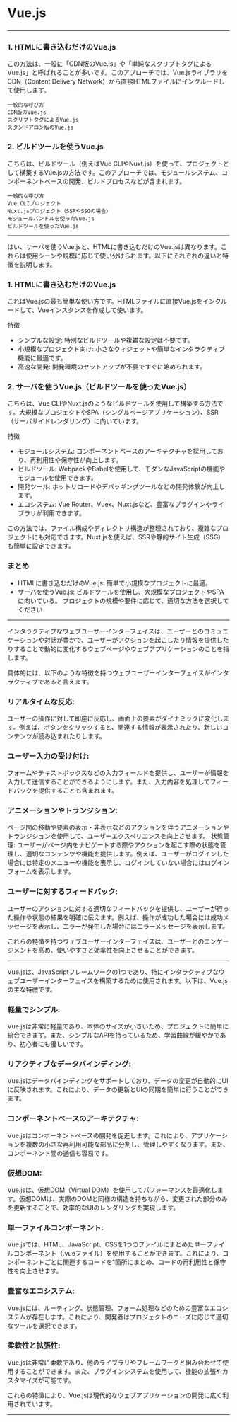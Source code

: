 
# Vue.js
### 


---

### 1. HTMLに書き込むだけのVue.js
この方法は、一般に「CDN版のVue.js」や「単純なスクリプトタグによるVue.js」と呼ばれることが多いです。このアプローチでは、Vue.jsライブラリをCDN（Content Delivery Network）から直接HTMLファイルにインクルードして使用します。
```
一般的な呼び方
CDN版のVue.js
スクリプトタグによるVue.js
スタンドアロン版のVue.js
```
### 2. ビルドツールを使うVue.js
こちらは、ビルドツール（例えばVue CLIやNuxt.js）を使って、プロジェクトとして構築するVue.jsの方法です。このアプローチでは、モジュールシステム、コンポーネントベースの開発、ビルドプロセスなどが含まれます。
```
一般的な呼び方
Vue CLIプロジェクト
Nuxt.jsプロジェクト（SSRやSSGの場合）
モジュールバンドルを使ったVue.js
ビルドツールを使ったVue.js
```
---

はい、サーバを使うVue.jsと、HTMLに書き込むだけのVue.jsは異なります。これらは使用シーンや規模に応じて使い分けられます。以下にそれぞれの違いと特徴を説明します。
### 1. HTMLに書き込むだけのVue.js
これはVue.jsの最も簡単な使い方です。HTMLファイルに直接Vue.jsをインクルードして、Vueインスタンスを作成して使います。

特徴
* シンプルな設定: 特別なビルドツールや複雑な設定は不要です。
* 小規模なプロジェクト向け: 小さなウィジェットや簡単なインタラクティブ機能に最適です。
* 高速な開発: 開発環境のセットアップが不要ですぐに始められます。

### 2. サーバを使うVue.js（ビルドツールを使ったVue.js）
こちらは、Vue CLIやNuxt.jsのようなビルドツールを使用して構築する方法です。大規模なプロジェクトやSPA（シングルページアプリケーション）、SSR（サーバサイドレンダリング）に向いています。

特徴
* モジュールシステム: コンポーネントベースのアーキテクチャを採用しており、再利用性や保守性が向上します。
* ビルドツール: WebpackやBabelを使用して、モダンなJavaScriptの機能やモジュールを使用できます。
* 開発ツール: ホットリロードやデバッギングツールなどの開発体験が向上します。
* エコシステム: Vue Router、Vuex、Nuxt.jsなど、豊富なプラグインやライブラリが利用できます。

この方法では、ファイル構成やディレクトリ構造が整理されており、複雑なプロジェクトにも対応できます。Nuxt.jsを使えば、SSRや静的サイト生成（SSG）も簡単に設定できます。
### まとめ
* HTMLに書き込むだけのVue.js: 簡単で小規模なプロジェクトに最適。
* サーバを使うVue.js: ビルドツールを使用し、大規模なプロジェクトやSPAに向いている。
プロジェクトの規模や要件に応じて、適切な方法を選択してください

---

インタラクティブなウェブユーザーインターフェイスは、ユーザーとのコミュニケーションや対話が豊かで、ユーザーがアクションを起こしたり情報を提供したりすることで動的に変化するウェブページやウェブアプリケーションのことを指します。

具体的には、以下のような特徴を持つウェブユーザーインターフェイスがインタラクティブであると言えます。

### リアルタイムな反応: 
ユーザーの操作に対して即座に反応し、画面上の要素がダイナミックに変化します。例えば、ボタンをクリックすると、関連する情報が表示されたり、新しいコンテンツが読み込まれたりします。
### ユーザー入力の受け付け: 
フォームやテキストボックスなどの入力フィールドを提供し、ユーザーが情報を入力して送信することができるようにします。また、入力内容を処理してフィードバックを提供することも含まれます。
### アニメーションやトランジション: 
ページ間の移動や要素の表示・非表示などのアクションを伴うアニメーションやトランジションを使用して、ユーザーエクスペリエンスを向上させます。
状態管理: ユーザーがページ内をナビゲートする際やアクションを起こす際の状態を管理し、適切なコンテンツや機能を提供します。例えば、ユーザーがログインした場合には特定のメニューや機能を表示し、ログインしていない場合にはログインフォームを表示します。
### ユーザーに対するフィードバック: 
ユーザーのアクションに対する適切なフィードバックを提供し、ユーザーが行った操作や状態の結果を明確に伝えます。例えば、操作が成功した場合には成功メッセージを表示し、エラーが発生した場合にはエラーメッセージを表示します。

これらの特徴を持つウェブユーザーインターフェイスは、ユーザーとのエンゲージメントを高め、使いやすさと効率性を向上させることができます。


---


Vue.jsは、JavaScriptフレームワークの1つであり、特にインタラクティブなウェブユーザーインターフェイスを構築するために使用されます。以下は、Vue.jsの主な特徴です。

### 軽量でシンプル:
Vue.jsは非常に軽量であり、本体のサイズが小さいため、プロジェクトに簡単に統合できます。また、シンプルなAPIを持っているため、学習曲線が緩やかであり、初心者にも優しいです。
### リアクティブなデータバインディング:
Vue.jsはデータバインディングをサポートしており、データの変更が自動的にUIに反映されます。これにより、データの更新とUIの同期を簡単に行うことができます。
### コンポーネントベースのアーキテクチャ:
Vue.jsはコンポーネントベースの開発を促進します。これにより、アプリケーションを複数の小さな再利用可能な部品に分割し、管理しやすくなります。また、コンポーネント間の通信も容易です。
### 仮想DOM:
Vue.jsは、仮想DOM（Virtual DOM）を使用してパフォーマンスを最適化します。仮想DOMは、実際のDOMと同様の構造を持ちながら、変更された部分のみを更新することで、効率的なUIのレンダリングを実現します。
### 単一ファイルコンポーネント:
Vue.jsでは、HTML、JavaScript、CSSを1つのファイルにまとめた単一ファイルコンポーネント（.vueファイル）を使用することができます。これにより、コンポーネントごとに関連するコードを1箇所にまとめ、コードの再利用性と保守性を向上させます。
### 豊富なエコシステム:
Vue.jsには、ルーティング、状態管理、フォーム処理などのための豊富なエコシステムが存在します。これにより、開発者はプロジェクトのニーズに応じて適切なツールを選択できます。
### 柔軟性と拡張性:
Vue.jsは非常に柔軟であり、他のライブラリやフレームワークと組み合わせて使用することができます。また、プラグインシステムを使用して、機能の拡張やカスタマイズが可能です。

これらの特徴により、Vue.jsは現代的なウェブアプリケーションの開発に広く利用されています。

---
